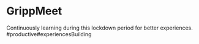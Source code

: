 # GrippMeet
Continuously learning during this lockdown period for better experiences. #productive#experiencesBuilding
